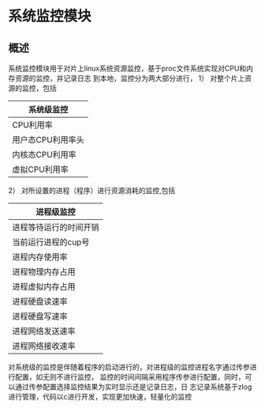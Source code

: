 # 系统监控模块
## 概述
系统监控模块用于对片上linux系统资源监控，基于proc文件系统实现对CPU和内存资源的监控，并记录日志
到本地，监控分为两大部分进行，
1） 对整个片上资源的监控，包括

|系统级监控|
|----|
|CPU利用率|
|用户态CPU利用率头|
|内核态CPU利用率|
|虚拟CPU利用率|

2） 对所设置的进程（程序）进行资源消耗的监控,包括

|进程级监控|
|----|
|进程等待运行的时间开销|
|当前运行进程的cup号|
|进程内存使用率|
|进程物理内存占用|
|进程虚拟内存占用|
|进程硬盘读速率|
|进程硬盘写速率|
|进程网络发送速率|
|进程网络接收速率|

对系统级的监控是伴随着程序的启动进行的，对进程级的监控进程名字通过传参进行配置，如无则不进行监控，
监控的时间间隔采用程序传参进行配置，同时，可以通过传参配置选择监控结果为实时显示还是记录日志，日
志记录系统基于zlog进行管理，代码以c进行开发，实现更加快速，轻量化的监控



